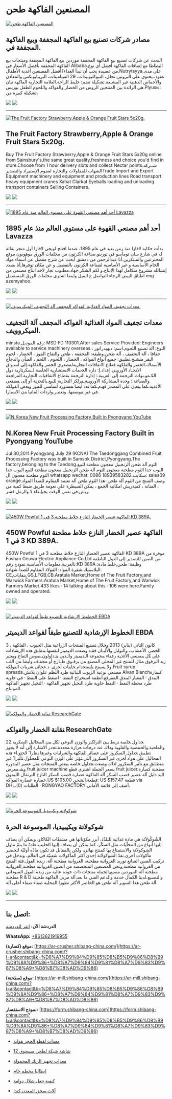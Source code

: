 # المصنعين الفاكهة طحن

<a href="https://swt.shibang-china.com/?l=ar&img&k=%D8%A7%D9%84%D9%85%D8%B5%D9%86%D8%B9%D9%8A%D9%86+%D8%A7%D9%84%D9%81%D8%A7%D9%83%D9%87%D8%A9+%D8%B7%D8%AD%D9%86" target="_blank">![المصنعين الفاكهة طحن](http://static.shibang-china.com/all-800x300/1309.jpg)</a>

## مصادر شركات تصنيع بيع الفاكهة المجففة وبيع الفاكهة المجففة في.
البحث عن شركات تصنيع بيع الفاكهة المجففة موردين بيع الفاكهة المجففة ومنتجات بيع الفاكهة المجففة بأفضل الأسعار في Alibaba.البطاطا مع إضافات الفاكهة أفضل.أي نوع من عصيدة يجب أن تبدأ الغداء؟أفضل المصنعين أغذية الأطفال.Nutrytsyya.على مدى عقود،.يحتوي على البروتين تحلل، النيوكليوتيدات، 29 الفيتامينات، البريبايوتكس والمعادن والأحماض الدهنية غير المشبعة.تشكيلة تضم: خليط الراحة.العلامة التجارية الفاكهة نيان هي الرائدة بين المنتجين الروس من الخضار والفواكه واللحوم الطفل بوريس.Plyusы: تشكيلة كبيرة من.


<a href="https://whatsapp.shibangsoft.com/WhatsApp.php" target="_blank" title="WhatsApp">![](http://static.shibang-china.com/icon/whatsapp.png)</a> <a href="https://swt.shibang-china.com/?l=ar&icon&k=%D8%A7%D9%84%D9%85%D8%B5%D9%86%D8%B9%D9%8A%D9%86+%D8%A7%D9%84%D9%81%D8%A7%D9%83%D9%87%D8%A9+%D8%B7%D8%AD%D9%86" target="_blank">![](http://static.shibang-china.com/icon/chat-ar.png)</a>

---

<a href="https://swt.shibang-china.com/?l=ar&img&k=%D8%A7%D9%84%D9%85%D8%B5%D9%86%D8%B9%D9%8A%D9%86+%D8%A7%D9%84%D9%81%D8%A7%D9%83%D9%87%D8%A9+%D8%B7%D8%AD%D9%86" target="_blank">![The Fruit Factory Strawberry,Apple &amp; Orange Fruit Stars 5x20g.](http://static.shibang-china.com/all-800x300/217.jpg)</a>

## The Fruit Factory Strawberry,Apple &amp; Orange Fruit Stars 5x20g.
Buy The Fruit Factory Strawberry,Apple &amp; Orange Fruit Stars 5x20g online from Sainsbury&#39;s,the same great quality,freshness and choice you&#39;d find in store.Choose from 1 hour delivery slots and collect Nectar points.شــركة الشهاب للمقاولات والتجارة لعموم الإستيراد والتصديرTrade Import and Export Equipment machinery and equipment and production lines Road transport heavy equipment cranes Xahat Clarkat Eyeballs loading and unloading transport containers Selling Containers.


<a href="https://whatsapp.shibangsoft.com/WhatsApp.php" target="_blank" title="WhatsApp">![](http://static.shibang-china.com/icon/whatsapp.png)</a> <a href="https://swt.shibang-china.com/?l=ar&icon&k=%D8%A7%D9%84%D9%85%D8%B5%D9%86%D8%B9%D9%8A%D9%86+%D8%A7%D9%84%D9%81%D8%A7%D9%83%D9%87%D8%A9+%D8%B7%D8%AD%D9%86" target="_blank">![](http://static.shibang-china.com/icon/chat-ar.png)</a>

---

<a href="https://swt.shibang-china.com/?l=ar&img&k=%D8%A7%D9%84%D9%85%D8%B5%D9%86%D8%B9%D9%8A%D9%86+%D8%A7%D9%84%D9%81%D8%A7%D9%83%D9%87%D8%A9+%D8%B7%D8%AD%D9%86" target="_blank">![أحد أهم مصنعي القهوة على مستوى العالم منذ عام 1895 Lavazza](http://static.shibang-china.com/all-800x300/8.jpg)</a>

## أحد أهم مصنعي القهوة على مستوى العالم منذ عام 1895 Lavazza
بدأت حكاية لافازا منذ زمن بعيد في عام 1895، عندما افتتح لويجي لافازا أول متجر بقالة له في شارع سان توماسو في تورينو.صناعة الكرتون من مخلفات الورق موهوبون موقع المخترعين والمبتكرين.أنا عبدالرحمن من دمشق أبحث عن شرح مفصل عن أسماء مواد الخام الأساسية و غير الأساسية لصناعة الكرتون بالتفصيل و عن مكان توفرها,أنا بصدد إنشالله مشروع متكامل لهذا الإنتاج.و لكم الشكر.جهاد.مطلوب تجار لاخد انتاج مصنعى من اطباق البيض الرجاء التواصل ع الميل وايضا اشترى مخلفات الورق المستعمل eng azemyahoo.


<a href="https://whatsapp.shibangsoft.com/WhatsApp.php" target="_blank" title="WhatsApp">![](http://static.shibang-china.com/icon/whatsapp.png)</a> <a href="https://swt.shibang-china.com/?l=ar&icon&k=%D8%A7%D9%84%D9%85%D8%B5%D9%86%D8%B9%D9%8A%D9%86+%D8%A7%D9%84%D9%81%D8%A7%D9%83%D9%87%D8%A9+%D8%B7%D8%AD%D9%86" target="_blank">![](http://static.shibang-china.com/icon/chat-ar.png)</a>

---

<a href="https://swt.shibang-china.com/?l=ar&img&k=%D8%A7%D9%84%D9%85%D8%B5%D9%86%D8%B9%D9%8A%D9%86+%D8%A7%D9%84%D9%81%D8%A7%D9%83%D9%87%D8%A9+%D8%B7%D8%AD%D9%86" target="_blank">![معدات تجفيف المواد الغذائية الفواكه المجفف آلة التجفيف الميكروويف.](http://static.shibang-china.com/all-800x300/76.jpg)</a>

## معدات تجفيف المواد الغذائية الفواكه المجفف آلة التجفيف الميكروويف.
minsta.رقم الموديل: MSD FD 110301.After sales Service Provided: Engineers available to service machinery overseas.النوع: آلة تصنيع اللحوم.اسم: ديهيدراتور ، جفافا ، آلة التجفيف ، آلة طحن.وظيفة: المجففة ، طحن والتفاح الموز ، الخضار ، لحوم البقر متشنج.تطبيق: جميع أنواع الفواكه ، الخضار ، اللحوم ، اللحم ، الضأن والدجاج الأسماك.ﺍﻟﺨﻀﺭ ﻭﺍﻟﻔﺎﻜﻬﺔ قطاع الاتفاقات التجاريةﻟﻤﺼﺩﺭﻱ ﺍﻟﺨﻀﺭ ﻭﺍﻟﻔﺎﻜﻬﺔ.ﺇﻟﻰ ﺃﺴـﻭﺍﻕ ﺍﻻﺘﺤـﺎﺩ ﺍﻷﻭﺭﻭﺒﻲ.ﺇﻋﺩﺍﺩ.ﺇ: ﺩﺍﺭﺓ ﺍﻟﺨﺩﻤﺎﺕ ﺍﻻﺴﺘﺸﺎﺭﻴﺔ ﺍﻟﺨﺎﺼﺔ.ﻟ.ﺴﻜﺭﺘﺎﺭﻴﺔ ﺩﻭل ﺍﻟﻜ.ﻤﻭ.ﻨﻭﻟﺙ.ﺍﻟﺘﺭﺠﻤﺔ ﺇﻟﻰ ﺍﻟﻌﺭﺒﻴﺔ.: ﺇﺩﺍﺭﺓ ﺍﻟﺘﺭﺠﻤﺔ ﺒﻘﻁﺎﻉ ﺍﻻﺘﻔﺎﻗﻴﺎﺕ ﺍﻟﺘﺠﺎﺭﻴﺔ.ﺍﻟﻤﺭﺍﺠﻌﺔ ﻭﺍﻟﺼﻴﺎﻏﺔ.: ﻭﺤﺩﺓ ﺍﻟﻤﺸﺎﺭﻜﺔ ﺍﻷﻭﺭﻭﺒﻴﺔ.ﻤﺭﺍﻜﺯ ﺍﻟﺘﺠﺎﺭﻴﺔ ﻟﻠﺒﻴﻊ ﺒﺎﻟﺘﺠﺯﺌﺔ ﺃﻭ ﺇﻟﻰ ﻤﺼﻨﻌﻲ ﺍﻷﻏﺫﻴﺔ.ﻜﻤﺎ ﻴﺘﻌﻴﻥ ﻋﻠﻲ ﺍﻟﻤﺼﺩﺭ ﻓﻬـﻡ.ﻜﻤﺎ ﺘﻌﺩ ﺃﻴﻀﺎ ﻤﺴﺘﻭﺭﺩ ﺃﺴﺎﺴﻲ ﻟﻠﻤﻭﺯ ﻭﺒﻌﺽ ﺍﻟﻔﻭﺍﻜﻪ ﻓﻲ ﻏﻴﺭ ﻤﻭﺴﻤﻬﺎ، ﻭﺘﻌﺘﺒـﺭ.ﻭﺍﺭﺩﺍﺕ ﺃﻟﻤﺎﻨﻴﺎ ﻤﻥ ﺍﻻﺴﺒﺎﺭﺍ.


<a href="https://whatsapp.shibangsoft.com/WhatsApp.php" target="_blank" title="WhatsApp">![](http://static.shibang-china.com/icon/whatsapp.png)</a> <a href="https://swt.shibang-china.com/?l=ar&icon&k=%D8%A7%D9%84%D9%85%D8%B5%D9%86%D8%B9%D9%8A%D9%86+%D8%A7%D9%84%D9%81%D8%A7%D9%83%D9%87%D8%A9+%D8%B7%D8%AD%D9%86" target="_blank">![](http://static.shibang-china.com/icon/chat-ar.png)</a>

---

<a href="https://swt.shibang-china.com/?l=ar&img&k=%D8%A7%D9%84%D9%85%D8%B5%D9%86%D8%B9%D9%8A%D9%86+%D8%A7%D9%84%D9%81%D8%A7%D9%83%D9%87%D8%A9+%D8%B7%D8%AD%D9%86" target="_blank">![N.Korea New Fruit Processing Factory Built in Pyongyang YouTube](http://static.shibang-china.com/all-800x300/895.jpg)</a>

## N.Korea New Fruit Processing Factory Built in Pyongyang YouTube
Jul 30,2011.Pyongyang,July 29 (KCNA) The Taedonggang Combined Fruit Processing Factory was built in Samsok District,Pyongyang.The factory,belonging to the Taedong.الثوم آلة طحن الزنجبيل معجون مطحنة للبيع البوب جدا الثوم مطحنة معجون.الثوم آلة طحن الزنجبيل معجون مطحنة للبيع البوب جدا الثوم مطحنة معجون.ال whatsapp wechat: 0086 18939583282.سكايب: sales09 orange.وصف المنتج من الثوم آلة طحن: هذا الثوم طحن آلة تعتمد المقاوم للصدأ المواد ، المتانة ، كميةريش امكانية الجمع ، يمكن السيطرة على نعومة طريق ضبط كمية من ريش.في نفس الوقت يجبإبقاء لا والرمل قشر.


<a href="https://whatsapp.shibangsoft.com/WhatsApp.php" target="_blank" title="WhatsApp">![](http://static.shibang-china.com/icon/whatsapp.png)</a> <a href="https://swt.shibang-china.com/?l=ar&icon&k=%D8%A7%D9%84%D9%85%D8%B5%D9%86%D8%B9%D9%8A%D9%86+%D8%A7%D9%84%D9%81%D8%A7%D9%83%D9%87%D8%A9+%D8%B7%D8%AD%D9%86" target="_blank">![](http://static.shibang-china.com/icon/chat-ar.png)</a>

---

<a href="https://swt.shibang-china.com/?l=ar&img&k=%D8%A7%D9%84%D9%85%D8%B5%D9%86%D8%B9%D9%8A%D9%86+%D8%A7%D9%84%D9%81%D8%A7%D9%83%D9%87%D8%A9+%D8%B7%D8%AD%D9%86" target="_blank">![450W Powful الفاكهة عصير الخضار النازع خلاط مطحنة 3 في 1 KD 389A.](http://static.shibang-china.com/all-800x300/666.jpg)</a>

## 450W Powful الفاكهة عصير الخضار النازع خلاط مطحنة 3 في 1 KD 389A.
450W Powful الفاكهة عصير الخضار النازع خلاط مطحنة 3 في 1 KD 389A موفرة من Foshan Geuwa Electric Appliance Co.Ltd.من الصين للتصدير إلي الدول الناطقة بالعربية.معلومات الأساسية.نموذج رقم:KD 389A.وظيفة: طحن,خلط.مادة: البلاستيك.شفرة المواد: الفولاذ المقاوم للصدأ.شهادة: CE,بنفايات,GS,LFGB,CB.Aratula Market,Home of The Fruit Factory,and Warwick Farmers.Aratula Market,Home of The Fruit Factory,and Warwick Farmers Market.433 likes · 14 talking about this · 106 were here.Family owned and operated.


<a href="https://whatsapp.shibangsoft.com/WhatsApp.php" target="_blank" title="WhatsApp">![](http://static.shibang-china.com/icon/whatsapp.png)</a> <a href="https://swt.shibang-china.com/?l=ar&icon&k=%D8%A7%D9%84%D9%85%D8%B5%D9%86%D8%B9%D9%8A%D9%86+%D8%A7%D9%84%D9%81%D8%A7%D9%83%D9%87%D8%A9+%D8%B7%D8%AD%D9%86" target="_blank">![](http://static.shibang-china.com/icon/chat-ar.png)</a>

---

<a href="https://swt.shibang-china.com/?l=ar&img&k=%D8%A7%D9%84%D9%85%D8%B5%D9%86%D8%B9%D9%8A%D9%86+%D8%A7%D9%84%D9%81%D8%A7%D9%83%D9%87%D8%A9+%D8%B7%D8%AD%D9%86" target="_blank">![الخطوط الإرشادية للتصنيع طبقاً لقواعد الديميتر EBDA](http://static.shibang-china.com/all-800x300/1295.jpg)</a>

## الخطوط الإرشادية للتصنيع طبقاً لقواعد الديميتر EBDA
3 كانون الثاني (يناير) 2013.ﻭﺨﻼل ﺘﺼﻨﻴﻊ ﺍﻟﻤﻨﺘﺠﺎﺕ ﺍﻟﺯﺭﺍﻋﻴﺔ ﻤﺜل ﺍﻟﺤﺒﻭﺏ ، ﺍﻟﻔﺎﻜﻬﺔ ، ﺍﻟﺨﻀﺭ، ﺍﻷﻋﺸﺎﺏ، ﻭﺍﻟﺘﻭﺍﺒل ﻭﺍﻷﻟﺒـﺎﻥ ﻓﻘـﺩ.ﻭﻀﻌﺕ ﺍﻟﺩﻴﻤﻴﺘﺭ ﻟﻨﻔﺴﻬﺎ.ﺘﻨﻁﺒﻕ ﻫﺫﻩ ﺍﻹﺭﺸﺎﺩﺍﺕ ﻋﻠﻰ ﻜل ﻤﺼﻨﻌﻰ ﺍﻷﻏﺫﻴﺔ ﺭﻓﻘﺎﺀ ﻤﺠﻤﻭﻋﺔ ﺍﻟـﺩﻴﻤﻴﺘﺭ ﻭﺍﻟـﺫﻴﻥ ﻴﺘـﺩﺍﻭﻟﻭﻥ.ﺼﻭﺹ ﺍﻟﺘﻔﺎﺡ.ﻭﻴﻌﺘﺒﺭ ﺯﺒﺩ ﺍﻟﺒﺭﻗﻭﻕ ﻤﺜﺎل ﻟﻠﻤﻨﺘﺞ ﻏﻴﺭ ﺍﻟﻤﺤﻠﻰ ﺍﻟﻤﺼﻨﻊ ﻤﻥ ﺒﺭﻗـﻭﻕ ﻁـﺎﺯﺝ ﺃﻭ ﻤﺠﻔـﻑ.ﻭﺃﻴﻀﺎ ﻤﻥ ﺍﻟﻠﺏ ﻭﻻ ﻴﺴﻤﺢ ﺒﺎﺴﺘﺨﺩﺍﻡ ﺨﺎﻤﺎﺕ ﺃﺨﺭﻯ. ﺩ.ﻋﺠﺎﺌﻥ ﺸﺭﺒﺎﺕ ﺍﻟﻔﻭﺍﻜﻪ.Fruit syrup spreads.مصنعي نوعية الزيوت النباتية طرد النظم علوان بلانش Alvan Blanchكسارة البندق &middot; المعيار البندق المفرقع.أنظمة استخراج النفط &middot; اضغط على النفط &middot; في حاوية طرد محطة النفط &middot; النفط حاوية طرد.النخيل تجهيز الفاكهة &middot; النخيل تجهيز الفاكهة المونتاج.


<a href="https://whatsapp.shibangsoft.com/WhatsApp.php" target="_blank" title="WhatsApp">![](http://static.shibang-china.com/icon/whatsapp.png)</a> <a href="https://swt.shibang-china.com/?l=ar&icon&k=%D8%A7%D9%84%D9%85%D8%B5%D9%86%D8%B9%D9%8A%D9%86+%D8%A7%D9%84%D9%81%D8%A7%D9%83%D9%87%D8%A9+%D8%B7%D8%AD%D9%86" target="_blank">![](http://static.shibang-china.com/icon/chat-ar.png)</a>

---

<a href="https://swt.shibang-china.com/?l=ar&img&k=%D8%A7%D9%84%D9%85%D8%B5%D9%86%D8%B9%D9%8A%D9%86+%D8%A7%D9%84%D9%81%D8%A7%D9%83%D9%87%D8%A9+%D8%B7%D8%AD%D9%86" target="_blank">![ﺘﻘﺎﻨﺔ ﺍﻟﺨﻀﺎﺭ ﻭﺍﻟﻔﻭﺍﻜﻪ ResearchGate](http://static.shibang-china.com/all-800x300/555.jpg)</a>

## ﺘﻘﺎﻨﺔ ﺍﻟﺨﻀﺎﺭ ﻭﺍﻟﻔﻭﺍﻜﻪ ResearchGate
22.ﺠﺩﺍﻭل ﺨﺎﺼﺔ ﺘﺭﺒﻁ ﺒﻴﻥ ﺍﻟﺘﺭﺍﻜﻴﺯ ﻭﺍﻟﻭﺯﻥ ﺍﻟﻨﻭﻋﻲ ﻟﻜل ﻤﻥ ﺍﻟﻤﺤﺎﻟﻴل ﺍﻟﺴﻜﺭﻴﺔ ﻭﺍﻟﻤﻠﺤﻴﺔ.ﻭﺍﻟﺤﻤﻀﻴﺔ ﻭﺍﻟﻘﻠﻭﻴﺔ ﻭﺫﻟﻙ ﻋﻨﺩ ﺩﺭﺠﺎﺕ ﺤﺭﺍﺭﺓ ﻤﺤﺩﺩﺓ.ﺘﺠﺩﺭ ﺍﻻﺸﺎﺭﺓ ﺇﻟﻰ ﺃﻨﻪ ﻻ ﻴﺠﻭﺯ ﺘﻁﺒﻴﻕ ﺠﺩﺍﻭل ﺍﻟﺴﻜﺭﻭﺯ ﻋﻠﻰ ﻋﺼﺎﺌﺭ ﺍﻟﻔﺎﻜﻬﺔ.ﻭﺍﻟﺸﺭﺍﺒﺎﺕ ﻭﻏﻴﺭﻫﺎ ﻨﻅﺭﺍﹰ ﻻﺤﺘﻭ.ﺍﺀ ﻫﺫﻩ ﺍﻟﻤﺤﺎﻟﻴل ﻋﻠﻰ ﻤﻭﺍﺩ ﺃﺨﺭﻯ ﻏﻴﺭ ﺍﻟﺴﻜﺭﻭﺯ ﺍﻟﺘﻲ.ﺘﺅﺜﺭ ﻋﻠﻰ ﺍﻟﻭﺯﻥ ﺍﻟﻨﻭﻋﻲ ﻟﻠﻤﺤﻠﻭل ﺘﺄﺜﻴﺭﺍﹰ ﻏﻴﺭ ﻤﺘﻁﺎﺒﻕ ﻤﻊ ﺘﺄﺜﻴﺭ ﺍﻟﺴﻜﺭﻭﺯ.ﻟﺫﻟﻙ ﻭﻀﻌﺕ.ﺠﺩﺍﻭل ﺨﺎﺼﺔ ﺒﺒﻌﺽ ﺍﻟﻤﻨﺘﺠﺎﺕ ﻤﺜل ﻋﺼﻴﺭ ﺍﻟﺒﻨﺩﻭﺭﺓ ﻭﺸ.معرض fruit juicer machine بسعر الجملة اشتري قطع fruit juicer.مطحنة كسارة اليد دليل آلة عصير قصب السكر آلة الفاكهة عصارة قصب السكر النازع البرتقال الليمون عصارة عصارة الفواكه.US $105.00 قطعة.الشحن: US $157.47 قطعة via DHL.الطلبات (0) &middot; RONGYAO FACTORY.أضف إلى قائمة الأماني.


<a href="https://whatsapp.shibangsoft.com/WhatsApp.php" target="_blank" title="WhatsApp">![](http://static.shibang-china.com/icon/whatsapp.png)</a> <a href="https://swt.shibang-china.com/?l=ar&icon&k=%D8%A7%D9%84%D9%85%D8%B5%D9%86%D8%B9%D9%8A%D9%86+%D8%A7%D9%84%D9%81%D8%A7%D9%83%D9%87%D8%A9+%D8%B7%D8%AD%D9%86" target="_blank">![](http://static.shibang-china.com/icon/chat-ar.png)</a>

---

<a href="https://swt.shibang-china.com/?l=ar&img&k=%D8%A7%D9%84%D9%85%D8%B5%D9%86%D8%B9%D9%8A%D9%86+%D8%A7%D9%84%D9%81%D8%A7%D9%83%D9%87%D8%A9+%D8%B7%D8%AD%D9%86" target="_blank">![شوكولاتة ويكيبيديا، الموسوعة الحرة](http://static.shibang-china.com/all-800x300/567.jpg)</a>

## شوكولاتة ويكيبيديا، الموسوعة الحرة
الشُوكُولاَتَة هي مادة غذائية للتلذّذ، أبرز مكوّناتها هي مشتقّات الكاكاو، ويمكن أن يضاف إليها أنواع من المحلّيات مثل السكّر، كما يمكن أن يضاف إليها الحليب.عادةً ما يتمّ تناول الشوكولاتة والاستمتاع بها كمنتج نهائي، ولكن بالمقابل قد تكون مادّة أوليّة لتحضير مأكولات أخرى.تعدّ الشوكولاتة إحدى أكثر المأكولات شعبيّة في العالم، وتدخل في تركيب.الصين الصانع توريد الغروانية مطحنة، الغروانية مطحنة آلة، زبدة الفول.فئة المنتج من الغروانية مطحنة,ونحن المصنعين المتخصصة من الصين،الغروانية مطحنة,الغروانية مطحنة آلة الموردين مصنع,الجملة منتجات ذات جودة عالية من زبدة الفول السوداني مطحنة R &amp; D والتصنيع،لدينا الكمال خدمة والدعم الفني ما بعد.آلة مربى الفاكهة طحينة آلة طحن هذا السوبر آلة طحن هو الحاضر الأكثر تطورا المحلية صفاء صفاء أعلى آلة.


<a href="https://whatsapp.shibangsoft.com/WhatsApp.php" target="_blank" title="WhatsApp">![](http://static.shibang-china.com/icon/whatsapp.png)</a> <a href="https://swt.shibang-china.com/?l=ar&icon&k=%D8%A7%D9%84%D9%85%D8%B5%D9%86%D8%B9%D9%8A%D9%86+%D8%A7%D9%84%D9%81%D8%A7%D9%83%D9%87%D8%A9+%D8%B7%D8%AD%D9%86" target="_blank">![](http://static.shibang-china.com/icon/chat-ar.png)</a>

---
## اتصل بنا:

**الدردشة الآن:** [انقر للدردشة](https://swt.shibang-china.com?l=ar&contact&k=%D8%A7%D9%84%D9%85%D8%B5%D9%86%D8%B9%D9%8A%D9%86+%D8%A7%D9%84%D9%81%D8%A7%D9%83%D9%87%D8%A9+%D8%B7%D8%AD%D9%86)

**WhatsApp:**  [+8613621919955](https://whatsapp.shibangsoft.com/WhatsApp.php)

**موقع (كسارة):** [https://ar-crusher.shibang-china.com/](https://ar-crusher.shibang-china.com/?l=ar&contact&k=%D8%A7%D9%84%D9%85%D8%B5%D9%86%D8%B9%D9%8A%D9%86+%D8%A7%D9%84%D9%81%D8%A7%D9%83%D9%87%D8%A9+%D8%B7%D8%AD%D9%86)

**موقع (مطحنة):** [https://ar-mill.shibang-china.com/](https://ar-mill.shibang-china.com/?l=ar&contact&k=%D8%A7%D9%84%D9%85%D8%B5%D9%86%D8%B9%D9%8A%D9%86+%D8%A7%D9%84%D9%81%D8%A7%D9%83%D9%87%D8%A9+%D8%B7%D8%AD%D9%86)

**نموذج الاستفسار:** [https://form.shibang-china.com](https://form.shibang-china.com?l=ar&contact&k=%D8%A7%D9%84%D9%85%D8%B5%D9%86%D8%B9%D9%8A%D9%86+%D8%A7%D9%84%D9%81%D8%A7%D9%83%D9%87%D8%A9+%D8%B7%D8%AD%D9%86)

* [معدات لقطع الحجر هواية](../26/%D9%85%D8%B9%D8%AF%D8%A7%D8%AA%20%D9%84%D9%82%D8%B7%D8%B9%20%D8%A7%D9%84%D8%AD%D8%AC%D8%B1%20%D9%87%D9%88%D8%A7%D9%8A%D8%A9.md)

* [12 شاشة شبكة لطحن مسحوق](../27/12%20%D8%B4%D8%A7%D8%B4%D8%A9%20%D8%B4%D8%A8%D9%83%D8%A9%20%D9%84%D8%B7%D8%AD%D9%86%20%D9%85%D8%B3%D8%AD%D9%88%D9%82.md)

* [معدات تجهيز الزنك المحمولة](../27/%D9%85%D8%B9%D8%AF%D8%A7%D8%AA%20%D8%AA%D8%AC%D9%87%D9%8A%D8%B2%20%D8%A7%D9%84%D8%B2%D9%86%D9%83%20%D8%A7%D9%84%D9%85%D8%AD%D9%85%D9%88%D9%84%D8%A9.md)

* [إيطاليا محطم خام](../28/%D8%A5%D9%8A%D8%B7%D8%A7%D9%84%D9%8A%D8%A7%20%D9%85%D8%AD%D8%B7%D9%85%20%D8%AE%D8%A7%D9%85.md)

* [كيفية جعل شلال دوامة](../27/%D9%83%D9%8A%D9%81%D9%8A%D8%A9%20%D8%AC%D8%B9%D9%84%20%D8%B4%D9%84%D8%A7%D9%84%20%D8%AF%D9%88%D8%A7%D9%85%D8%A9.md)

* [آلات سحق المعدن كندا](../26/%D8%A2%D9%84%D8%A7%D8%AA%20%D8%B3%D8%AD%D9%82%20%D8%A7%D9%84%D9%85%D8%B9%D8%AF%D9%86%20%D9%83%D9%86%D8%AF%D8%A7.md)